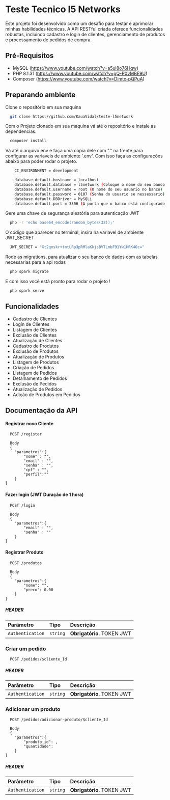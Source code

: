 
# Teste Tecnico l5 Networks

Este projeto foi desenvolvido como um desafio para testar e aprimorar minhas habilidades técnicas. A API RESTful criada oferece funcionalidades robustas, incluindo cadastro e login de clientes, gerenciamento de produtos e processamento de pedidos de compra.


## Pré-Requisitos
- MySQL (https://www.youtube.com/watch?v=a5ul8o76Hqw)
- PHP 8.1.31 (https://www.youtube.com/watch?v=gQ-P0yMBE9U)
- Composer (https://www.youtube.com/watch?v=Dimtx-pQPuA)
## Preparando ambiente

Clone o repositório em sua maquina

```bash
  git clone https://github.com/KauaVidal/teste-l5network
```
Com o Projeto clonado em sua maquina vá até o repositório e instale as dependencias.
```bash
  composer install
```
Vá até o arquivo env e faça uma copia dele com "." na frente para configurar as variaveis de ambiente '.env'. Com isso faça as configurações abaixo para poder rodar o projeto.

```bash
    CI_ENVIRONMENT = development

    database.default.hostname = localhost
    database.default.database = l5network (Coloque o nome do seu banco de dados) 
    database.default.username = root (O nome do seu usuario no banco)
    database.default.password = 0107 (Senha do usuario se nessessario)
    database.default.DBDriver = MySQLi
    database.default.port = 3306 (A porta que o banco está configurado geralmente por padrão é 3306 para MySQL)
```

Gere uma chave de segurança aleatória para autenticação JWT 
```bash
  php -r 'echo base64_encode(random_bytes(32));'
```

O código que aparecer no terminal, insira na variavel de ambiente JWT_SECRET

```bash
  JWT_SECRET = "Xt2qnskr+tmtLRp3pRMlaKkjsBVTLmbF91Yw1HRK4Oc=" 
```
Rode as migrations, para atualizar o seu banco de dados com as tabelas necessarias para a api rodas

```bash
  php spark migrate
```

E com isso você está pronto para rodar o projeto !
```bash
  php spark serve
```
## Funcionalidades

- Cadastro de Clientes
- Login de Clientes
- Listagem de Clientes
- Exclusão de Clientes
- Atualização de Clientes
- Cadastro de Produtos
- Exclusão de Produtos
- Atualização de Produtos
- Listagem de Produtos
- Criação de Pedidos
- Listagem de Pedidos
- Detalhamento de Pedidos
- Exclusão de Pedidos
- Atualização de Pedidos
- Adição de Produtos em Pedidos


## Documentação da API

#### Registrar novo Cliente

```http
  POST /register
```
```body
  Body 
  {
    "parametros":{
        "nome" : "",
        "email" : "",
        "senha" : "",
        "cpf" : "",
        "perfil":""
    }
}
```

#### Fazer login (JWT Duração de 1 hora)

```http
  POST /login
```
```
  Body 
  {
    "parametros":{
        "email" : "",
        "senha" : ""
    }
}
```

#### Registrar Produto


```http
  POST /produtos
```

```
  Body 
  {
    "parametros":{
        "nome": "",
        "preco": 0.00
    }
}
```
##### HEADER

| Parâmetro   | Tipo       | Descrição                                   |
| :---------- | :--------- | :------------------------------------------ |
| `Authentication`      | `string` | **Obrigatório**. TOKEN JWT |

### Criar um pedido

```http
  POST /pedidos/$cliente_Id
```

##### HEADER

| Parâmetro   | Tipo       | Descrição                                   |
| :---------- | :--------- | :------------------------------------------ |
| `Authentication`      | `string` | **Obrigatório**. TOKEN JWT |




### Adicionar um produto

```http
  POST /pedidos/adicionar-produto/$cliente_Id
```

```
  Body 
  {
    "parametros":{
        "produto_id": ,
        "quantidade": 
    }
}
``` 

##### HEADER

| Parâmetro   | Tipo       | Descrição                                   |
| :---------- | :--------- | :------------------------------------------ |
| `Authentication`      | `string` | **Obrigatório**. TOKEN JWT |
